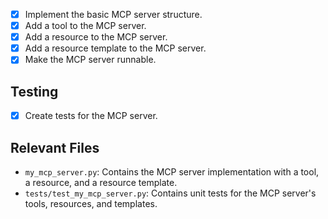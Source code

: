 - [x] Implement the basic MCP server structure.
- [x] Add a tool to the MCP server.
- [x] Add a resource to the MCP server.
- [x] Add a resource template to the MCP server.
- [x] Make the MCP server runnable.

## Testing
- [x] Create tests for the MCP server.

## Relevant Files
- `my_mcp_server.py`: Contains the MCP server implementation with a tool, a resource, and a resource template.
- `tests/test_my_mcp_server.py`: Contains unit tests for the MCP server's tools, resources, and templates.
